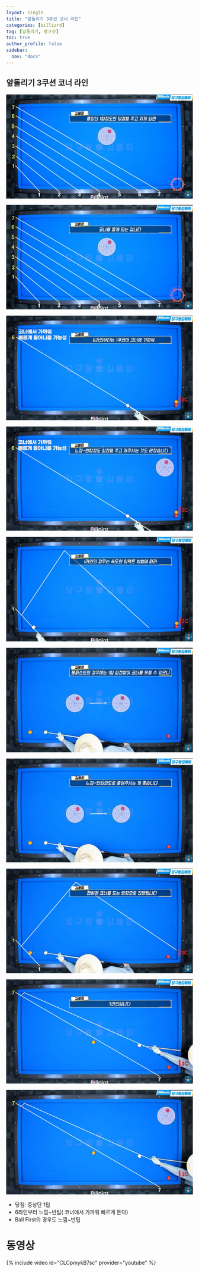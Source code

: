 ```yaml
---
layout: single
title: "앞돌리기 3쿠션 코너 라인"
categories: [billiard]
tag: [앞돌리기, 뱅크샷] 
toc: true
author_profile: false
sidebar:
  nav: "docs"
---
```


## 앞돌리기 3쿠션 코너 라인
[![앞돌리기 3쿠션 코너 라인](/images/앞돌리기_3쿠션코너1.png)](/images/앞돌리기_3쿠션코너1.png)

[![앞돌리기 3쿠션 코너 라인](/images/앞돌리기_3쿠션코너2.png)](/images/앞돌리기_3쿠션코너2.png)

[![앞돌리기 3쿠션 코너 라인](/images/앞돌리기_3쿠션코너3.png)](/images/앞돌리기_3쿠션코너3.png)

[![앞돌리기 3쿠션 코너 라인](/images/앞돌리기_3쿠션코너4.png)](/images/앞돌리기_3쿠션코너4.png)

[![앞돌리기 3쿠션 코너 라인](/images/앞돌리기_3쿠션코너5.png)](/images/앞돌리기_3쿠션코너5.png)

[![앞돌리기 3쿠션 코너 라인](/images/앞돌리기_3쿠션코너6.png)](/images/앞돌리기_3쿠션코너6.png)

[![앞돌리기 3쿠션 코너 라인](/images/앞돌리기_3쿠션코너7.png)](/images/앞돌리기_3쿠션코너7.png)

[![앞돌리기 3쿠션 코너 라인](/images/앞돌리기_3쿠션코너8.png)](/images/앞돌리기_3쿠션코너8.png)

[![앞돌리기 3쿠션 코너 라인](/images/앞돌리기_3쿠션코너9.png)](/images/앞돌리기_3쿠션코너9.png)

[![앞돌리기 3쿠션 코너 라인](/images/앞돌리기_3쿠션코너10.png)](/images/앞돌리기_3쿠션코너10.png)
- 당점: 중상단 1팁
- 6라인부터 느낌~반팁( 코너에서 가까워 빠르게 돈다)
- Ball First의 경우도 느낌~반팁

# 동영상 #

{% include video id="CLCpmykB7sc" provider="youtube" %}
